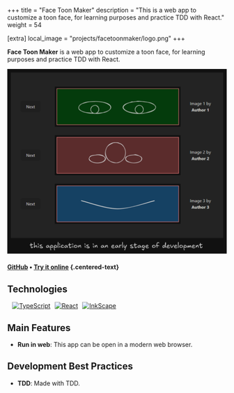 +++
title = "Face Toon Maker"
description = "This is a web app to customize a toon face, for learning purposes and practice TDD with React."
weight = 54

[extra]
local_image = "projects/facetoonmaker/logo.png"
+++

**Face Toon Maker** is a web app to customize a toon face, for learning purposes and practice TDD with React.

![Face Toon Maker screenshot](./screenshot.png)

#### [GitHub](https://github.com/darellanodev/face-toon-maker) • [Try it online](../../tryitonline/facetoonmaker/index.html) {.centered-text}

## Technologies

<div style="display: flex; flex-wrap: wrap; gap: 10px; margin: .8em">
    <a href="https://www.typescriptlang.org/">
        <img src="https://img.shields.io/badge/TypeScript-007ACC?style=flat&logo=typescript&logoColor=white" alt="TypeScript">
    </a>
    <a href="https://reactjs.org">
        <img src="https://img.shields.io/badge/React-20232A?style=flat&logo=react&logoColor=%2361DAFB" alt="React">
    </a>
    <a href="https://www.inkscape.org/">
        <img src="https://img.shields.io/badge/InkScape-000000?style=flat&logo=inkscape&logoColor=white" alt="InkScape">
    </a>
</div>

## Main Features

- **Run in web**: This app can be open in a modern web browser.

## Development Best Practices

- **TDD**: Made with TDD.
